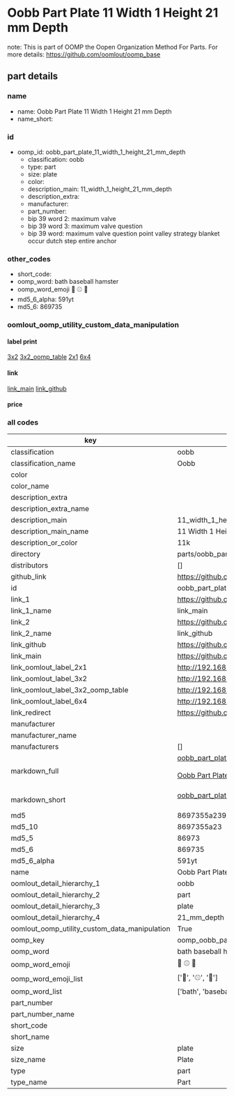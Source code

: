 # Oobb Part Plate 11 Width 1 Height 21 mm Depth  

note: This is part of OOMP the Oopen Organization Method For Parts. For more details: https://github.com/oomlout/oomp_base

##  part details
  







### name
* name: Oobb Part Plate 11 Width 1 Height 21 mm Depth
* name_short: 
### id
* oomp_id: oobb_part_plate_11_width_1_height_21_mm_depth
  * classification: oobb
  * type: part
  * size: plate
  * color: 
  * description_main: 11_width_1_height_21_mm_depth
  * description_extra: 
  * manufacturer: 
  * part_number: 
  * bip 39 word 2: maximum valve
  * bip 39 word 3: maximum valve question
  * bip 39 word: maximum valve question point valley strategy blanket occur dutch step entire anchor

### other_codes
* short_code: 
* oomp_word: bath baseball hamster
* oomp_word_emoji :bath: :baseball: :hamster:
* md5_6_alpha: 591yt
* md5_6: 869735






### oomlout_oomp_utility_custom_data_manipulation
#### label print
[3x2](http://192.168.1.245:1112/?label=oomp%20591yt)
[3x2_oomp_table](http://192.168.1.108:1112/?label=oomp%20591yt)
[2x1](http://192.168.1.242:1112/?label=oomp%20591yt)
[6x4](http://192.168.1.55:1112/?label=oomp%20591yt)    

#### link

[link_main](https://github.com/oomlout/oomlout_oomp_version_1_messy/tree/main/parts/oobb_part_plate_11_width_1_height_21_mm_depth) [link_github](https://github.com/oomlout/oomlout_oomp_version_1_messy/tree/main/parts/oobb_part_plate_11_width_1_height_21_mm_depth)                             

#### price







### all codes 
| key | value |  
| --- | --- |  
| classification | oobb |  
| classification_name | Oobb |  
| color |  |  
| color_name |  |  
| description_extra |  |  
| description_extra_name |  |  
| description_main | 11_width_1_height_21_mm_depth |  
| description_main_name | 11 Width 1 Height 21 mm Depth |  
| description_or_color | 11k |  
| directory | parts/oobb_part_plate_11_width_1_height_21_mm_depth |  
| distributors | [] |  
| github_link | https://github.com/oomlout/oomlout_oomp_part_src/tree/main/parts/oobb_part_plate_11_width_1_height_21_mm_depth |  
| id | oobb_part_plate_11_width_1_height_21_mm_depth |  
| link_1 | https://github.com/oomlout/oomlout_oomp_version_1_messy/tree/main/parts/oobb_part_plate_11_width_1_height_21_mm_depth |  
| link_1_name | link_main |  
| link_2 | https://github.com/oomlout/oomlout_oomp_version_1_messy/tree/main/parts/oobb_part_plate_11_width_1_height_21_mm_depth |  
| link_2_name | link_github |  
| link_github | https://github.com/oomlout/oomlout_oomp_version_1_messy/tree/main/parts/oobb_part_plate_11_width_1_height_21_mm_depth |  
| link_main | https://github.com/oomlout/oomlout_oomp_version_1_messy/tree/main/parts/oobb_part_plate_11_width_1_height_21_mm_depth |  
| link_oomlout_label_2x1 | http://192.168.1.242:1112/?label=oomp%20591yt |  
| link_oomlout_label_3x2 | http://192.168.1.245:1112/?label=oomp%20591yt |  
| link_oomlout_label_3x2_oomp_table | http://192.168.1.108:1112/?label=oomp%20591yt |  
| link_oomlout_label_6x4 | http://192.168.1.55:1112/?label=oomp%20591yt |  
| link_redirect | https://github.com/oomlout/oomlout_oomp_version_1_messy/tree/main/parts/oobb_part_plate_11_width_1_height_21_mm_depth |  
| manufacturer |  |  
| manufacturer_name |  |  
| manufacturers | [] |  
| markdown_full | [oobb_part_plate_11_width_1_height_21_mm_depth](none)<br>[](none)<br>[Oobb Part Plate 11 Width 1 Height 21 Mm Depth](none)<br><br> |  
| markdown_short | [oobb_part_plate_11_width_1_height_21_mm_depth](none)<br><br> |  
| md5 | 8697355a2398c2eb5b787a755f3c444b |  
| md5_10 | 8697355a23 |  
| md5_5 | 86973 |  
| md5_6 | 869735 |  
| md5_6_alpha | 591yt |  
| name | Oobb Part Plate 11 Width 1 Height 21 mm Depth |  
| oomlout_detail_hierarchy_1 | oobb |  
| oomlout_detail_hierarchy_2 | part |  
| oomlout_detail_hierarchy_3 | plate |  
| oomlout_detail_hierarchy_4 | 21_mm_depth |  
| oomlout_oomp_utility_custom_data_manipulation | True |  
| oomp_key | oomp_oobb_part_plate_11_width_1_height_21_mm_depth |  
| oomp_word | bath baseball hamster |  
| oomp_word_emoji | :bath: :baseball: :hamster: |  
| oomp_word_emoji_list | [':bath:', ':baseball:', ':hamster:'] |  
| oomp_word_list | ['bath', 'baseball', 'hamster'] |  
| part_number |  |  
| part_number_name |  |  
| short_code |  |  
| short_name |  |  
| size | plate |  
| size_name | Plate |  
| type | part |  
| type_name | Part |  
